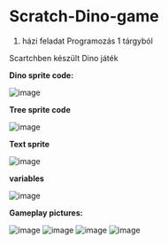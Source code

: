 # Scratch-Dino-game

1. házi feladat Programozás 1 tárgyból

Scartchben készült Dino játék 

**Dino sprite code:**

![image](https://user-images.githubusercontent.com/46202519/153712369-1ca8d98b-b8a9-4797-9be5-9211de1a0124.png)

**Tree sprite code**

![image](https://user-images.githubusercontent.com/46202519/153712407-d2704c4c-31d7-4a43-80aa-104839fd3a59.png)


**Text sprite**

![image](https://user-images.githubusercontent.com/46202519/153712418-1e8e9a15-8eda-4ea3-9f7d-1fb4d15840e4.png)

**variables**

![image](https://user-images.githubusercontent.com/46202519/153712427-6aa3079f-f126-4b2b-abf4-31a862370550.png)


**Gameplay pictures:**

![image](https://user-images.githubusercontent.com/46202519/153712459-c66e45be-4476-474a-9a97-30813dd4bce4.png)
![image](https://user-images.githubusercontent.com/46202519/153712476-d860dd53-ad0c-4208-8594-958b05559fad.png)
![image](https://user-images.githubusercontent.com/46202519/153712485-3a0a4a73-8998-4002-a7e2-3ea028e5c762.png)
![image](https://user-images.githubusercontent.com/46202519/153712496-b39b0bc0-6ef7-4a54-9ac7-7ac9812e5f0f.png)
